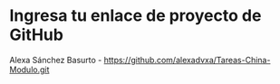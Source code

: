 # Ingresa tu enlace de proyecto de GitHub
Alexa Sánchez Basurto - https://github.com/alexadvxa/Tareas-China-Modulo.git
